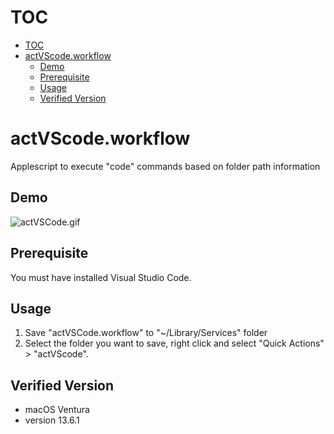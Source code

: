 # TOC

- [TOC](#toc)
- [actVScode.workflow](#actvscodeworkflow)
  - [Demo](#demo)
  - [Prerequisite](#prerequisite)
  - [Usage](#usage)
  - [Verified Version](#verified-version)

# actVScode.workflow

Applescript to execute "code" commands based on folder path information

## Demo

![actVSCode.gif](../../.demofile/actVSCode.gif)

## Prerequisite

You must have installed Visual Studio Code.

## Usage

1. Save "actVSCode.workflow" to "~/Library/Services" folder
2. Select the folder you want to save, right click and select "Quick Actions" > "actVScode".

## Verified Version

- macOS Ventura
- version 13.6.1
